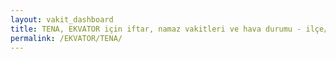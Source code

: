 ```yaml
---
layout: vakit_dashboard
title: TENA, EKVATOR için iftar, namaz vakitleri ve hava durumu - ilçe/eyalet seç
permalink: /EKVATOR/TENA/
---
```


<script type="text/javascript">
  var GLOBAL_COUNTRY = 'EKVATOR';
  var GLOBAL_CITY = 'TENA';
  var GLOBAL_STATE = '';
  var lat = 72;
  var lon = 21;
</script>
